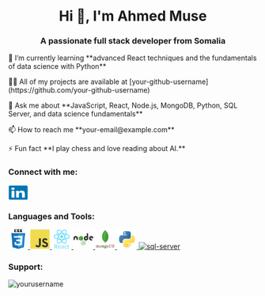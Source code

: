 <h1 align="center">Hi 👋, I'm Ahmed Muse</h1>
<h3 align="center">A passionate full stack developer from Somalia</h3>

<p align="left"> 🌱 I’m currently learning **advanced React techniques and the fundamentals of data science with Python** </p>

<p align="left"> 👨‍💻 All of my projects are available at [your-github-username](https://github.com/your-github-username) </p>

<p align="left"> 💬 Ask me about **JavaScript, React, Node.js, MongoDB, Python, SQL Server, and data science fundamentals** </p>

<p align="left"> 📫 How to reach me **your-email@example.com** </p>

<p align="left"> ⚡ Fun fact **I play chess and love reading about AI.** </p>

<h3 align="left">Connect with me:</h3>
<p align="left">
<a href="www.linkedin.com/in/
ahmed-muse-8274341b7
" target="blank"><img align="center" src="https://raw.githubusercontent.com/devicons/devicon/master/icons/linkedin/linkedin-original.svg" alt="your-linkedin-username" height="30" width="40" /></a>
</p>

<h3 align="left">Languages and Tools:</h3>
<p align="left">
<a href="https://www.w3schools.com/css/" target="_blank"> <img src="https://raw.githubusercontent.com/devicons/devicon/master/icons/css3/css3-original-wordmark.svg" alt="css3" width="40" height="40"/> </a>
<a href="https://developer.mozilla.org/en-US/docs/Web/JavaScript" target="_blank"> <img src="https://raw.githubusercontent.com/devicons/devicon/master/icons/javascript/javascript-original.svg" alt="javascript" width="40" height="40"/> </a>
<a href="https://reactjs.org/" target="_blank"> <img src="https://raw.githubusercontent.com/devicons/devicon/master/icons/react/react-original-wordmark.svg" alt="react" width="40" height="40"/> </a>
<a href="https://nodejs.org" target="_blank"> <img src="https://raw.githubusercontent.com/devicons/devicon/master/icons/nodejs/nodejs-original-wordmark.svg" alt="nodejs" width="40" height="40"/> </a>
<a href="https://www.mongodb.com/" target="blank"> <img src="https://raw.githubusercontent.com/devicons/devicon/master/icons/mongodb/mongodb-original-wordmark.svg" alt="mongodb" width="40" height="40"/> </a>
<a href="https://www.python.org" target="_blank"> <img src="https://raw.githubusercontent.com/devicons/devicon/master/icons/python/python-original.svg" alt="python" width="40" height="40"/> </a>
<a href="https://www.microsoft.com/en-us/sql-server" target="_blank"> <img src="https://upload.wikimedia.org/wikipedia/commons/2/29/Microsoft_SQL_Server_Logo.svg" alt="sql-server" width="40" height="40"/> </a>
</p>

<h3 align="left">Support:</h3>
<p><a href="https://www.buymeacoffee.com/yourusername"> <img align="left" src="https://cdn.buymeacoffee.com/buttons/v2/default-yellow.png" height="50" width="210" alt="yourusername" /></a></p><br><br>


